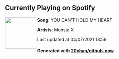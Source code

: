 ## Currently Playing on Spotify

[<img align="left" width="100" src="https://i.scdn.co/image/ab67616d00004851ffe04004d1e5636faa06763a">](https://open.spotify.com/album/2O5KXxROQOR8WOdB8fgTCp)

**Song**: YOU CAN'T HOLD MY HEART

**Artists**: Monsta X

Last updated at 04/07/2021 18:59

#### Generated with [20chan/github-now](https://github.com/20chan/github-now)
